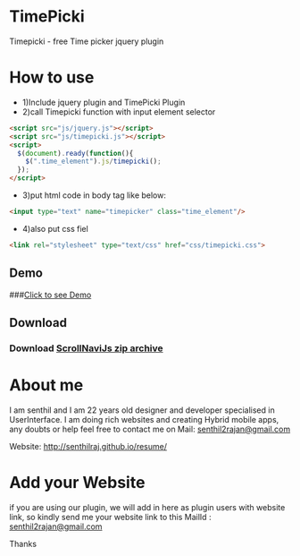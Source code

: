 TimePicki
=========

Timepicki - free Time picker jquery plugin

How to use
==========

- 1)Include jquery plugin and TimePicki Plugin
- 2)call Timepicki function with input element selector

```html
<script src="js/jquery.js"></script>
<script src="js/timepicki.js"></script>
<script>
  $(document).ready(function(){
    $(".time_element").js/timepicki();
  });
</script>
```

- 3)put html code in body tag like below:
```html
<input type="text" name="timepicker" class="time_element"/>
```        

- 4)also put css fiel
```html
<link rel="stylesheet" type="text/css" href="css/timepicki.css">
```

## Demo

###[Click to see Demo](http://senthilraj.github.io/TimePicki/)


## Download

### Download [ScrollNaviJs zip archive](https://github.com/senthilraj/TimePicki/archive/master.zip)


About me
========
 I am senthil and I am 22 years old designer and developer specialised in UserInterface. I am doing rich websites and creating Hybrid mobile apps, any doubts or help feel free to contact me on Mail: senthil2rajan@gmail.com

Website: http://senthilraj.github.io/resume/

Add your Website
================

if you are using our plugin, we will add in here as plugin users with website link,
so kindly send me your website link to this MailId : senthil2rajan@gmail.com 

Thanks
